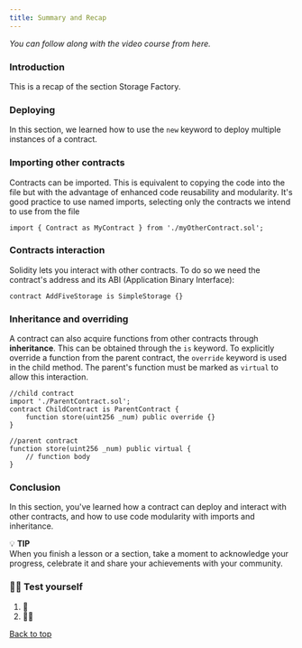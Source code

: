 ```yaml
---
title: Summary and Recap
---
```

_You can follow along with the video course from here._

<a name="top"></a>
### Introduction
This is a recap of the section Storage Factory. 

### Deploying
In this section, we learned how to use the `new` keyword to deploy multiple instances of a contract.

### Importing other contracts
Contracts can be imported. This is equivalent to copying the code into the file but with the advantage of enhanced code reusability and modularity. It's good practice to use named imports, selecting only the contracts we intend to use from the file
```solidity
import { Contract as MyContract } from './myOtherContract.sol';
```
### Contracts interaction
Solidity lets you interact with other contracts. To do so we need the contract's address and its ABI (Application Binary Interface):

```solidity
contract AddFiveStorage is SimpleStorage {}
```
### Inheritance and overriding
A contract can also acquire functions from other contracts through **inheritance**. This can be obtained through the `is` keyword.
To explicitly override a function from the parent contract, the `override` keyword is used in the child method. The parent's function must be marked as `virtual` to allow this interaction.

```solidity
//child contract
import './ParentContract.sol';
contract ChildContract is ParentContract {
    function store(uint256 _num) public override {}
}
```

```solidity
//parent contract
function store(uint256 _num) public virtual {
    // function body
}
```

### Conclusion
In this section, you've learned how a contract can deploy and interact with other contracts, and how to use code modularity with imports and inheritance.

💡 **TIP** <br>
When you finish a lesson or a section, take a moment to acknowledge your progress, celebrate it and share your achievements with your community.

### 🧑‍💻 Test yourself
1. 📕 
2. 🧑‍💻 

[Back to top](#top)